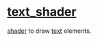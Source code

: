 # [text_shader](text_shader.hpp)

[shader](../../shader.md) to draw [text](../../../../text.md) elements.